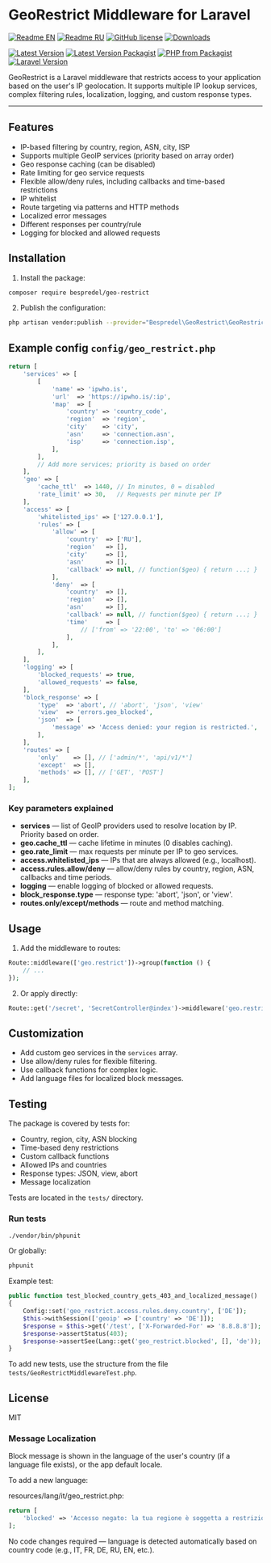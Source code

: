 # GeoRestrict Middleware for Laravel

[![Readme EN](https://img.shields.io/badge/README-EN-blue.svg)](https://github.com/bespredel/GeoRestrict/blob/master/README.md)
[![Readme RU](https://img.shields.io/badge/README-RU-blue.svg)](https://github.com/bespredel/GeoRestrict/blob/master/README_RU.md)
[![GitHub license](https://img.shields.io/badge/license-MIT-458a7b.svg)](https://github.com/bespredel/GeoRestrict/blob/master/LICENSE)
[![Downloads](https://img.shields.io/packagist/dt/bespredel/geo-restrict.svg)](https://packagist.org/packages/bespredel/geo-restrict)

[![Latest Version](https://img.shields.io/github/v/release/bespredel/GeoRestrict?logo=github)](https://github.com/bespredel/GeoRestrict/releases)
[![Latest Version Packagist](https://img.shields.io/packagist/v/bespredel/geo-restrict.svg?logo=packagist&logoColor=white&color=F28D1A)](https://packagist.org/packages/bespredel/geo-restrict)
[![PHP from Packagist](https://img.shields.io/packagist/php-v/bespredel/geo-restrict.svg?logo=php&logoColor=white&color=777BB4)](https://php.net)
[![Laravel Version](https://img.shields.io/badge/laravel-%3E%3D10-FF2D20?logo=laravel)](https://laravel.com)

GeoRestrict is a Laravel middleware that restricts access to your application based on the user's IP geolocation. It supports multiple IP lookup
services, complex filtering rules, localization, logging, and custom response types.

---

## Features

- IP-based filtering by country, region, ASN, city, ISP
- Supports multiple GeoIP services (priority based on array order)
- Geo response caching (can be disabled)
- Rate limiting for geo service requests
- Flexible allow/deny rules, including callbacks and time-based restrictions
- IP whitelist
- Route targeting via patterns and HTTP methods
- Localized error messages
- Different responses per country/rule
- Logging for blocked and allowed requests

## Installation

1. Install the package:

```bash
composer require bespredel/geo-restrict
```

2. Publish the configuration:

```bash
php artisan vendor:publish --provider="Bespredel\GeoRestrict\GeoRestrictServiceProvider" --tag=geo-restrict-config
```

## Example config `config/geo_restrict.php`

```php
return [
    'services' => [
        [
            'name' => 'ipwho.is',
            'url'  => 'https://ipwho.is/:ip',
            'map'  => [
                'country' => 'country_code',
                'region'  => 'region',
                'city'    => 'city',
                'asn'     => 'connection.asn',
                'isp'     => 'connection.isp',
            ],
        ],
        // Add more services; priority is based on order
    ],
    'geo' => [
        'cache_ttl'  => 1440, // In minutes, 0 = disabled
        'rate_limit' => 30,   // Requests per minute per IP
    ],
    'access' => [
        'whitelisted_ips' => ['127.0.0.1'],
        'rules' => [
            'allow' => [
                'country'  => ['RU'],
                'region'   => [],
                'city'     => [],
                'asn'      => [],
                'callback' => null, // function($geo) { return ...; }
            ],
            'deny'  => [
                'country'  => [],
                'region'   => [],
                'asn'      => [],
                'callback' => null, // function($geo) { return ...; }
                'time'     => [
                    // ['from' => '22:00', 'to' => '06:00']
                ],
            ],
        ],
    ],
    'logging' => [
        'blocked_requests' => true,
        'allowed_requests' => false,
    ],
    'block_response' => [
        'type'  => 'abort', // 'abort', 'json', 'view'
        'view'  => 'errors.geo_blocked',
        'json'  => [
            'message' => 'Access denied: your region is restricted.',
        ],
    ],
    'routes' => [
        'only'    => [], // ['admin/*', 'api/v1/*']
        'except'  => [],
        'methods' => [], // ['GET', 'POST']
    ],
];
```

### Key parameters explained

- **services** — list of GeoIP providers used to resolve location by IP. Priority based on order.
- **geo.cache_ttl** — cache lifetime in minutes (0 disables caching).
- **geo.rate_limit** — max requests per minute per IP to geo services.
- **access.whitelisted_ips** — IPs that are always allowed (e.g., localhost).
- **access.rules.allow/deny** — allow/deny rules by country, region, ASN, callbacks and time periods.
- **logging** — enable logging of blocked or allowed requests.
- **block_response.type** — response type: 'abort', 'json', or 'view'.
- **routes.only/except/methods** — route and method matching.

## Usage

1. Add the middleware to routes:

```php
Route::middleware(['geo.restrict'])->group(function () {
    // ...
});
```

2. Or apply directly:

```php
Route::get('/secret', 'SecretController@index')->middleware('geo.restrict');
```

## Customization

- Add custom geo services in the `services` array.
- Use allow/deny rules for flexible filtering.
- Use callback functions for complex logic.
- Add language files for localized block messages.

## Testing

The package is covered by tests for:

- Country, region, city, ASN blocking
- Time-based deny restrictions
- Custom callback functions
- Allowed IPs and countries
- Response types: JSON, view, abort
- Message localization

Tests are located in the `tests/` directory.

### Run tests

```bash
./vendor/bin/phpunit
```

Or globally:

```bash
phpunit
```

Example test:

```php
public function test_blocked_country_gets_403_and_localized_message()
{
    Config::set('geo_restrict.access.rules.deny.country', ['DE']);
    $this->withSession(['geoip' => ['country' => 'DE']]);
    $response = $this->get('/test', ['X-Forwarded-For' => '8.8.8.8']);
    $response->assertStatus(403);
    $response->assertSee(Lang::get('geo_restrict.blocked', [], 'de'));
}
```

To add new tests, use the structure from the file `tests/GeoRestrictMiddlewareTest.php`.

## License

MIT

### Message Localization

Block message is shown in the language of the user's country (if a language file exists), or the app default locale.

To add a new language:

resources/lang/it/geo_restrict.php:

```php
return [
    'blocked' => 'Accesso negato: la tua regione è soggetta a restrizioni.',
];
```

No code changes required — language is detected automatically based on country code (e.g., IT, FR, DE, RU, EN, etc.). 